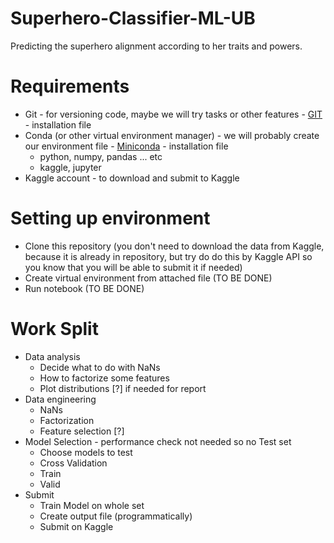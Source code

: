 # Superhero-Classifier-ML-UB
Predicting the superhero alignment according to her traits and powers.

# Requirements

- Git - for versioning code, maybe we will try tasks or other features - [GIT](https://git-scm.com/downloads) - installation file
- Conda (or other virtual environment manager) - we will probably create our environment file - [Miniconda](https://docs.conda.io/en/latest/miniconda.html) - installation file
  - python, numpy, pandas ... etc
  - kaggle, jupyter
- Kaggle account - to download and submit to Kaggle

# Setting up environment

- Clone this repository (you don't need to download the data from Kaggle, because it is already in repository, but try do do this by Kaggle API so you know that you will be able to submit it if needed)
- Create virtual environment from attached file (TO BE DONE)
- Run notebook (TO BE DONE)

# Work Split

- Data analysis
  - Decide what to do with NaNs
  - How to factorize some features
  - Plot distributions [?] if needed for report 
- Data engineering
  - NaNs
  - Factorization
  - Feature selection [?]
- Model Selection - performance check not needed so no Test set 
  - Choose models to test
  - Cross Validation
  - Train
  - Valid
- Submit
  - Train Model on whole set
  - Create output file (programmatically)
  - Submit on Kaggle